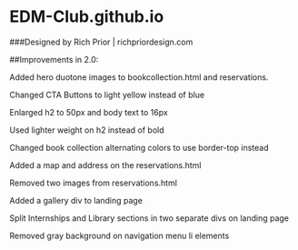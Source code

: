 # EDM-Club.github.io

###Designed by Rich Prior | richpriordesign.com

##Improvements in 2.0:

Added hero duotone images to bookcollection.html and reservations.

Changed CTA Buttons to light yellow instead of blue

Enlarged h2 to 50px and body text to 16px

Used lighter weight on h2 instead of bold

Changed book collection alternating colors to use border-top instead

Added a map and address on the reservations.html

Removed two images from reservations.html

Added a gallery div to landing page

Split Internships and Library sections in two separate divs on landing page

Removed gray background on navigation menu li elements
